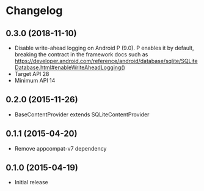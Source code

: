 # Changelog

## 0.3.0 (2018-11-10)

* Disable write-ahead logging on Android P (9.0). P enables it by default, breaking the contract
  in the framework docs such as
  https://developer.android.com/reference/android/database/sqlite/SQLiteDatabase.html#enableWriteAheadLogging()
* Target API 28
* Minimum API 14

## 0.2.0 (2015-11-26)

* BaseContentProvider extends SQLiteContentProvider

## 0.1.1 (2015-04-20)

* Remove appcompat-v7 dependency

## 0.1.0 (2015-04-19)

* Initial release